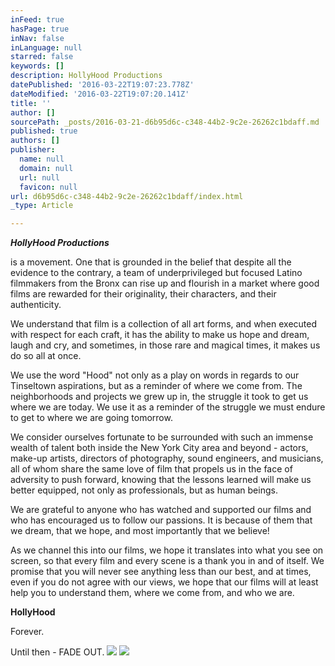 ```yaml
---
inFeed: true
hasPage: true
inNav: false
inLanguage: null
starred: false
keywords: []
description: HollyHood Productions
datePublished: '2016-03-22T19:07:23.778Z'
dateModified: '2016-03-22T19:07:20.141Z'
title: ''
author: []
sourcePath: _posts/2016-03-21-d6b95d6c-c348-44b2-9c2e-26262c1bdaff.md
published: true
authors: []
publisher:
  name: null
  domain: null
  url: null
  favicon: null
url: d6b95d6c-c348-44b2-9c2e-26262c1bdaff/index.html
_type: Article

---
```

_**HollyHood Productions**_

is a movement. One that is grounded in the belief that despite all the evidence to the contrary, a team of underprivileged but focused Latino filmmakers from the Bronx can rise up and flourish in a market where good films are rewarded for their originality, their characters, and their authenticity.

We understand that film is a collection of all art forms, and when executed with respect for each craft, it has the ability to make us hope and dream, laugh and cry, and sometimes, in those rare and magical times, it makes us do so all at once.

We use the word "Hood" not only as a play on words in regards to our Tinseltown aspirations, but as a reminder of where we come from. The neighborhoods and projects we grew up in, the struggle it took to get us where we are today. We use it as a reminder of the struggle we must endure to get to where we are going tomorrow.

We consider ourselves fortunate to be surrounded with such an immense wealth of talent both inside the New York City area and beyond - actors, make-up artists, directors of photography, sound engineers, and musicians, all of whom share the same love of film that propels us in the face of adversity to push forward, knowing that the lessons learned will make us better equipped, not only as professionals, but as human beings.

We are grateful to anyone who has watched and supported our films and who has encouraged us to follow our passions. It is because of them that we dream, that we hope, and most importantly that we believe!

As we channel this into our films, we hope it translates into what you see on screen, so that every film and every scene is a thank you in and of itself. We promise that you will never see anything less than our best, and at times, even if you do not agree with our views, we hope that our films will at least help you to understand them, where we come from, and who we are.

**HollyHood**

Forever.

Until then - FADE OUT.
![](https://the-grid-user-content.s3-us-west-2.amazonaws.com/03e254d2-8642-4d40-8b8b-2e9e59de2a9b.jpg)
![](https://the-grid-user-content.s3-us-west-2.amazonaws.com/a47af926-04ea-486b-93f6-4b734a329816.jpg)